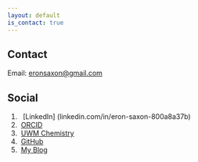 ```yaml
---
layout: default
is_contact: true
---
```

## Contact

Email: [eronsaxon@gmail.com](mailto:eronsaxon@gmail.com)

## Social


1.  &nbsp; [LinkedIn] (linkedin.com/in/eron-saxon-800a8a37b)
2.  &nbsp;[ORCID](https://orcid.org/0000-0002-6349-7304)
3.  &nbsp;[UWM Chemistry](https://uwm.edu/chemistry/our-people/saxon-eron/)
4.  &nbsp;[GitHub](https://github.com/eronsaxon)
5.  &nbsp;[My Blog](https://www.reactiondigest.com)